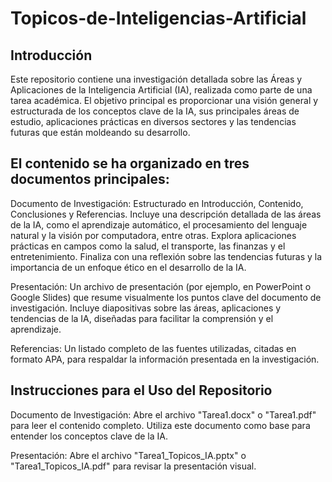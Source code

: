 # Topicos-de-Inteligencias-Artificial
## Introducción

Este repositorio contiene una investigación detallada sobre las Áreas y Aplicaciones de la Inteligencia Artificial (IA), realizada como parte de una tarea académica. El objetivo principal es proporcionar una visión general y estructurada de los conceptos clave de la IA, sus principales áreas de estudio, aplicaciones prácticas en diversos sectores y las tendencias futuras que están moldeando su desarrollo.

## El contenido se ha organizado en tres documentos principales:

Documento de Investigación:
Estructurado en Introducción, Contenido, Conclusiones y Referencias.
Incluye una descripción detallada de las áreas de la IA, como el aprendizaje automático, el procesamiento del lenguaje natural y la visión por computadora, entre otras.
Explora aplicaciones prácticas en campos como la salud, el transporte, las finanzas y el entretenimiento.
Finaliza con una reflexión sobre las tendencias futuras y la importancia de un enfoque ético en el desarrollo de la IA.

Presentación:
Un archivo de presentación (por ejemplo, en PowerPoint o Google Slides) que resume visualmente los puntos clave del documento de investigación.
Incluye diapositivas sobre las áreas, aplicaciones y tendencias de la IA, diseñadas para facilitar la comprensión y el aprendizaje.

Referencias:
Un listado completo de las fuentes utilizadas, citadas en formato APA, para respaldar la información presentada en la investigación.

## Instrucciones para el Uso del Repositorio

Documento de Investigación:
Abre el archivo "Tarea1.docx" o "Tarea1.pdf" para leer el contenido completo.
Utiliza este documento como base para entender los conceptos clave de la IA.

Presentación:
Abre el archivo "Tarea1_Topicos_IA.pptx" o "Tarea1_Topicos_IA.pdf" para revisar la presentación visual.
